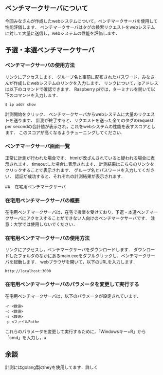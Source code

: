 ## ベンチマークサーバについて
今回みなさんが作成したwebシステムについて，ベンチマークサーバを使用して性能評価します．
ベンチマークサーバはタグの検索リクエストをwebシステムに対して大量に送信し，webシステムの性能を評価します．

## 予選・本選ベンチマークサーバ
### ベンチマークサーバの使用方法
リンクにアクセスします．
グループ名と事前に配布されたパスワード，みなさんが作成したwebシステムのリンクを入力します．
リンクについて，ipアドレスは以下のコマンドで確認できます．
Raspberry piでは，ターミナルを開いて以下のコマンドを入力します．

```
$ ip addr show
```

計測開始をクリック．
ベンチマークサーバからwebシステムに大量のリクエストを送ります．
計測が終了すると、リクエストを送った全てのタグのrequest per secondの合計値が表示され，これをwebシステムの性能を表すスコアとします．
このスコアが高くなるようチューニングしてください．
### ベンチマークサーバ画面一覧
正常に計測が行われた場合です．
htmlが改ざんされていると疑われる場合に表示されます．
timeoutした場合に表示されます．
計測結果はこちらのリンクをクリックすることで表示されます．
グループ名とパスワードを入力してください．
認証が成功すると、それぞれの計測結果が表示されます．

##　在宅用ベンチマークサーバ
### 在宅用ベンチマークサーバの概要
在宅用ベンチマークサーバは，在宅で授業を受けており，予選・本選ベンチマークサーバにアクセスすることができない人向けのベンチマークサーバです．
注意：大学では使用しないでください．
### 在宅用ベンチマークサーバの使用方法
リンクにアクセスし，ベンチマークサーバをダウンロードします．
ダウンロードしたフォルダのなかにあるmain.exeをダブルクリックし，ベンチマークサーバを起動します．
webブラウザを開いて，以下のURLを入力します．
```
http://localhost:3000
```

### 在宅用ベンチマークサーバのパラメータを変更して実行する
在宅用ベンチマークサーバは，以下のパラメータが設定されています．
```
-n <数値>
-c <数値>
-s <数値>
-p <ファイルPath>
```
これらのパラメータを変更して実行するために，「Windowsキー+R」から「cmd」を入力し，u

## 余談
計測にはgolang製のheyを使用してます．詳しく
